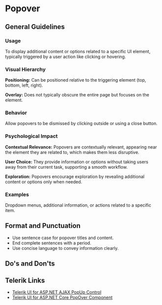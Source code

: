 # Popover

## General Guidelines

### Usage

To display additional content or options related to a specific UI element, typically triggered by a user action like clicking or hovering.

### Visual Hierarchy

**Positioning:** Can be positioned relative to the triggering element (top, bottom, left, right).

**Overlay:** Does not typically obscure the entire page but focuses on the element.

### Behavior

Allow popovers to be dismissed by clicking outside or using a close button.

### Psychological Impact

**Contextual Relevance:** Popovers are contextually relevant, appearing near the element they are related to, which makes them less disruptive.

**User Choice:** They provide information or options without taking users away from their current task, supporting a smooth workflow.

**Exploration:** Popovers encourage exploration by revealing additional content or options only when needed.

### Examples

Dropdown menus, additional information, or actions related to a specific item.

## Format and Punctuation

- Use sentence case for popover titles and content.
- End complete sentences with a period.
- Use concise language to convey information clearly.

## Do's and Don'ts

<DosDonts
  :dos="[
    'Keep content concise and relevant to the context.',
    'Provide clear dismissal options (close button or click outside).',
    'Use popovers for supplementary information or actions.'
  ]"
  :donts="[
    'Don\'t use popovers for critical information or primary actions.',
    'Avoid nesting popovers within popovers.',
    'Don\'t overuse popovers, as they can clutter the interface.'
  ]"
/>

## Telerik Links

- [Telerik UI for ASP.NET AJAX PopUp Control](https://demos.telerik.com/aspnet-ajax/popup/examples/overview/defaultcs.aspx)
- [Telerik UI for ASP.NET Core PopOver Component](https://demos.telerik.com/aspnet-core/popover)